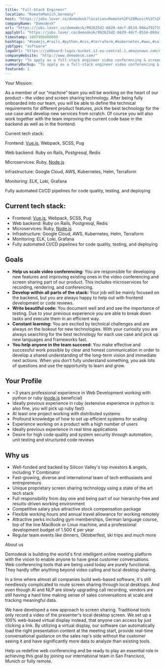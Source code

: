 ```yaml
---
title: "Full-Stack Engineer"
location: "RemoteMunich,Germany"
host: "https://jobs.lever.co/demodesk?location=Remote%2F%20Munich%2C%20Germany"
companyName: "Demodesk"
url: "https://jobs.lever.co/demodesk/992625d2-6629-4dcf-8534-084a7927196e"
applyUrl: "https://jobs.lever.co/demodesk/992625d2-6629-4dcf-8534-084a7927196e/apply"
timestamp: 1607990400000
hashtags: "#nodejs,#rails,#python,#css,#terraform,#kubernetes,#aws,#sales,#redis,#postgresql"
jobType: "software"
logoUrl: "https://jobboard-logos-bucket.s3.eu-central-1.amazonaws.com/demodesk"
companyWebsite: "http://www.demodesk.com/"
summary: "To apply as a full-stack engineer video conferencing & screen sharing at Demodesk, you preferably need to have 3 years professional experience in Web Development working with python or ruby."
summaryBackup: "To apply as a full-stack engineer video conferencing & screen sharing at Demodesk, you preferably need to have some knowledge of: #rubylang, #rails, #python."
featured: 1
---
```


Your Mission:

As a member of our “machine” team you will be working on the heart of our product – the video and screen sharing technology. After being fully onboarded into our team, you will be able to define the technical requirements for different product features, pick the best technology for the use case and develop new services from scratch. Of course you will also work together with the team improving the current code base in the backend as well as in the frontend.

Current tech stack:

Frontend: [Vue.js](http://Vue.js), Webpack, SCSS, Pug

Web backend: Ruby on Rails, Postgresql, Redis

Microservices: Ruby, [Node.js](http://Node.js)

Infrastructure: Google Cloud, AWS, Kubernetes, Helm, Terraform

Monitoring: ELK, Loki, Grafana

Fully automated CI/CD pipelines for code quality, testing, and deploying

## Current tech stack:

*   Frontend: [Vue.js](http://vue.js/), Webpack, SCSS, Pug
*   Web backend: Ruby on Rails, Postgresql, Redis
*   Microservices: Ruby, [Node.js](http://node.js/)
*   Infrastructure: Google Cloud, AWS, Kubernetes, Helm, Terraform
*   Monitoring: ELK, Loki, Grafana
*   Fully automated CI/CD pipelines for code quality, testing, and deploying

## Goals

*   **Help us scale video conferencing:** You are responsible for developing new features and improving existing ones in the video conferencing and screen sharing part of our product. This includes microservices for recording, rendering, and conferencing.
*   **Develop within all parts of the stack:** Your job will be mainly focused on the backend, but you are always happy to help out with frontend development or code reviews.
*   **Write beautiful code:** You document well and and see the importance of testing. Due to your previous experience you are able to break down tasks and execute them in an efficient way.
*   **Constant learning:** You are excited by technical challenges and are always on the lookout for new technologies. With your curiosity you are always searching for the best technology for each use case and pick up new languages and frameworks fast.
*   **You help anyone in the team succeed:** You make effective and successful work possible by clear and honest communication in order to develop a shared understanding of the long-term vision and immediate next actions. When you don’t fully understand something, you ask lots of questions and use the opportunity to learn and grow.

## Your Profile

*   ~3 years professional experience in Web Development working with python or ruby ([node.js](http://node.js) beneficial)
*   Ideally previous experience in ruby (extensive experience in python is also fine, you will pick up ruby fast)
*   At least one project working with distributed systems
*   Profound knowledge of how to set up efficient systems for scaling
*   Experience working on a product with a high number of users
*   Ideally previous experience in real time applications
*   Desire for high code quality and system security through automation, unit testing and structured code reviews

## Why us

*   Well-funded and backed by Silicon Valley's top investors & angels, including Y Combinator
*   Fast-growing, diverse and international team of tech enthusiasts and entrepreneurs
*   Unique proprietary screen sharing technology using a state of the art tech stack
*   Full responsibility from day one and being part of our hierarchy-free and results-driven working environment
*   Competitive salary plus attractive stock compensation package
*   Flexible working hours and annual travel allowance for working remotely
*   Attractive perks including gym memberships, German language course, top of the line MacBook or Linux machine, and a professional development budget of 1.500 € per year
*   Regular team events like dinners, Oktoberfest, ski trips and much more

About us

Demodesk is building the world's first intelligent online meeting platform with the vision to enable anyone to have great customer conversations. Web conferencing tools that are being used today are purely functional. They hardly offer anything beyond video calling and local desktop sharing.

In a time where almost all companies build web-based software, it's still needlessly complicated to route screen sharing through local desktops. And even though AI and NLP are slowly upgrading call recording, vendors are still having a hard time making sense of sales conversations at scale and tracking meaningful data.

We have developed a new approach to screen sharing. Traditional tools only record a video of the presenter's local desktop screen. We set up a 100% web-based virtual display instead, that anyone can access by just clicking a link. By utilizing a virtual display, our software can automatically load the right presentation content at the meeting start, provide real-time conversational guidance on the sales rep's side without the customer seeing it and have significantly more data to analyze than existing tools.

Help us redefine web conferencing and be ready to play an essential role in achieving this goal by joining our international team in San Francisco, Munich or fully remote.
